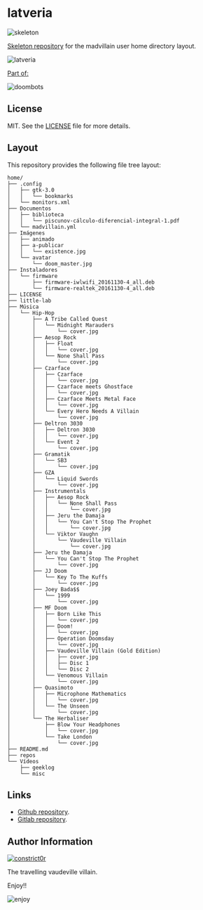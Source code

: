 # latveria

![skeleton](https://gitlab.com/constrict0r/img/raw/master/skeleton.png)

[Skeleton repository](http://www.linfo.org/etc_skel.html) for the madvillain
user home directory layout.

![latveria](https://gitlab.com/constrict0r/img/raw/master/latveria/latveria.png)

[Part of:](https://gitlab.com/explore/projects?tag=doombots)

![doombots](https://gitlab.com/constrict0r/img/raw/master/doombots.png)

## License

MIT. See the [LICENSE](https://gitlab.com/constrict0r/home/raw/master/LICENSE) file for more details.

## Layout

This repository provides the following file tree layout:

```
home/
├── .config
│   ├── gtk-3.0
│   │   └── bookmarks
│   └── monitors.xml
├── Documentos
│   ├── biblioteca
│   │   └── piscunov-cálculo-diferencial-integral-1.pdf
│   └── madvillain.yml
├── Imágenes
│   ├── animado
│   ├── a-publicar
│   │   └── existence.jpg
│   └── avatar
│       └── doom_master.jpg
├── Instaladores
│   └── firmware
│       ├── firmware-iwlwifi_20161130-4_all.deb
│       └── firmware-realtek_20161130-4_all.deb
├── LICENSE
├── little-lab
├── Música
│   └── Hip-Hop
│       ├── A Tribe Called Quest
│       │   └── Midnight Marauders
│       │       └── cover.jpg
│       ├── Aesop Rock
│       │   ├── Float
│       │   │   └── cover.jpg
│       │   └── None Shall Pass
│       │       └── cover.jpg
│       ├── Czarface
│       │   ├── Czarface
│       │   │   └── cover.jpg
│       │   ├── Czarface meets Ghostface
│       │   │   └── cover.jpg
│       │   ├── Czarface Meets Metal Face
│       │   │   └── cover.jpg
│       │   └── Every Hero Needs A Villain
│       │       └── cover.jpg
│       ├── Deltron 3030
│       │   ├── Deltron 3030
│       │   │   └── cover.jpg
│       │   └── Event 2
│       │       └── cover.jpg
│       ├── Gramatik
│       │   └── SB3
│       │       └── cover.jpg
│       ├── GZA
│       │   └── Liquid Swords
│       │       └── cover.jpg
│       ├── Instrumentals
│       │   ├── Aesop Rock
│       │   │   └── None Shall Pass
│       │   │       └── cover.jpg
│       │   ├── Jeru the Damaja
│       │   │   └── You Can't Stop The Prophet
│       │   │       └── cover.jpg
│       │   └── Viktor Vaughn
│       │       └── Vaudeville Villain
│       │           └── cover.jpg
│       ├── Jeru the Damaja
│       │   └── You Can't Stop The Prophet
│       │       └── cover.jpg
│       ├── JJ Doom
│       │   └── Key To The Kuffs
│       │       └── cover.jpg
│       ├── Joey Bada$$
│       │   └── 1999
│       │       └── cover.jpg
│       ├── MF Doom
│       │   ├── Born Like This
│       │   │   └── cover.jpg
│       │   ├── Doom!
│       │   │   └── cover.jpg
│       │   ├── Operation Doomsday
│       │   │   └── cover.jpg
│       │   ├── Vaudeville Villain (Gold Edition)
│       │   │   ├── cover.jpg
│       │   │   ├── Disc 1
│       │   │   └── Disc 2
│       │   └── Venomous Villain
│       │       └── cover.jpg
│       ├── Quasimoto
│       │   ├── Microphone Mathematics
│       │   │   └── cover.jpg
│       │   └── The Unseen
│       │       └── cover.jpg
│       └── The Herbaliser
│           ├── Blow Your Headphones
│           │   └── cover.jpg
│           └── Take London
│               └── cover.jpg
├── README.md
├── repos
└── Vídeos
    ├── geeklog
    └── misc
```

## Links

  - [Github repository](https://github.com/constrict0r/latveria).
  - [Gitlab repository](https://gitlab.com/constrict0r/latveria).

## Author Information

[![constrict0r](https://gitlab.com/constrict0r/img/raw/master/author.png)](https://gitlab.com/constrict0r)

The travelling vaudeville villain.

Enjoy!!

![enjoy](https://gitlab.com/constrict0r/img/raw/master/enjoy.png)
